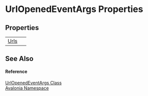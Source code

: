 # UrlOpenedEventArgs Properties




## Properties
<table>
<tr>
<td><a href="P_Avalonia_UrlOpenedEventArgs_Urls">Urls</a></td>
<td> </td>
</tr>
</table>

## See Also


#### Reference
<a href="T_Avalonia_UrlOpenedEventArgs">UrlOpenedEventArgs Class</a>  
<a href="N_Avalonia">Avalonia Namespace</a>  
